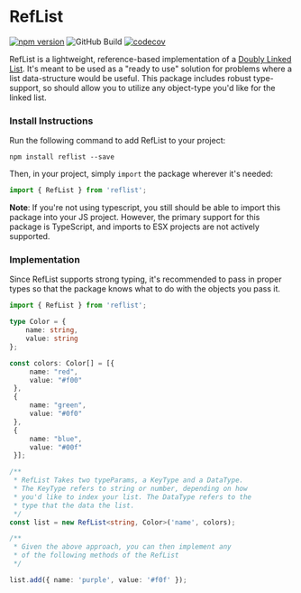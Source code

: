 # RefList

[![npm version](https://badge.fury.io/js/reflist.svg)](https://badge.fury.io/js/reflist)
![GitHub Build](https://github.com/selfstartdev/reflist/actions/workflows/ci-build.yml/badge.svg)
[![codecov](https://codecov.io/gh/selfstartdev/RefList/branch/main/graph/badge.svg?token=7TZ2A2F52Y)](https://codecov.io/gh/selfstartdev/RefList)

RefList is a lightweight, reference-based implementation of a [Doubly Linked List](https://en.wikipedia.org/wiki/Doubly_linked_list). It's meant to be used as a "ready to use" solution for problems where a list data-structure would be useful. This package includes robust type-support, so should allow you to utilize any object-type you'd like for the linked list. 

### Install Instructions

Run the following command to add RefList to your project:

```
npm install reflist --save
```

Then, in your project, simply `import` the package wherever it's needed:
```typescript
import { RefList } from 'reflist';
```
**Note**: If you're not using typescript, you still should be able to import this package into your JS project. However, the primary support for this package is TypeScript, and imports to ESX projects are not actively supported.

### Implementation
Since RefList supports strong typing, it's recommended to pass in proper types so that the package knows what to do with the objects you pass it. 

```typescript
import { RefList } from 'reflist';

type Color = {
    name: string,
    value: string
};

const colors: Color[] = [{
     name: "red",
     value: "#f00"
 },
 {
     name: "green",
     value: "#0f0"
 },
 {
     name: "blue",
     value: "#00f"
 }];

/** 
 * RefList Takes two typeParams, a KeyType and a DataType.
 * The KeyType refers to string or number, depending on how
 * you'd like to index your list. The DataType refers to the
 * type that the data the list.
 */
const list = new RefList<string, Color>('name', colors);

/**
 * Given the above approach, you can then implement any 
 * of the following methods of the RefList
 */

list.add({ name: 'purple', value: '#f0f' });
```

